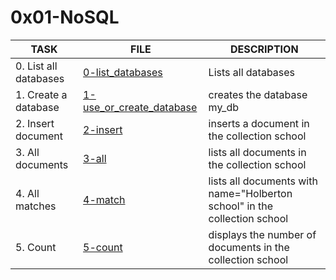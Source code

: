 # 0x01-NoSQL

| TASK                  | FILE                                                 | DESCRIPTION                                                               |
|-----------------------|------------------------------------------------------|---------------------------------------------------------------------------|
| 0. List all databases | [0-list_databases](0-list_databases)                 | Lists all databases                                                       |
| 1. Create a database  | [1-use_or_create_database](1-use_or_create_database) | creates the database my_db                                                |
| 2. Insert document    | [2-insert](2-insert)                                 | inserts a document in the collection school                               |
| 3. All documents      | [3-all](3-all)                                       | lists all documents in the collection school                              |
| 4. All matches        | [4-match](4-match)                                   | lists all documents with name="Holberton school" in the collection school |
| 5. Count              | [5-count](5-count)                                   | displays the number of documents in the collection school                 |
